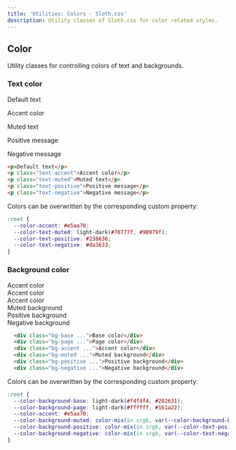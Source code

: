 ```yaml
---
title: 'Utilities: Colors - Sloth.css'
description: Utility classes of Sloth.css for color related styles.
---
```


## Color

Utility classes for controlling colors of text and backgrounds.

### Text color

<div class="demo">
  <p>Default text</p>
  <p class="text-accent">Accent color</p>
  <p class="text-muted">Muted text</p>
  <p class="text-positive">Positive message</p>
  <p class="text-negative">Negative message</p>
</div>

```html
<p>Default text</p>
<p class="text-accent">Accent color</p>
<p class="text-muted">Muted text</p>
<p class="text-positive">Positive message</p>
<p class="text-negative">Negative message</p>
```

Colors can be overwritten by the corresponding custom property:

```css
:root {
  --color-accent: #e5aa70;
  --color-text-muted: light-dark(#70777f, #90979f);
  --color-text-positive: #238636;
  --color-text-negative: #da3633;
}
```

### Background color

<div class="demo flex gap-4">
  <div class="bg-base w-32 h-32 flex-center text-center">Accent color</div>
  <div class="bg-page w-32 h-32 flex-center text-center">Accent color</div>
  <div class="bg-accent w-32 h-32 flex-center text-center">Accent color</div>
  <div class="bg-muted w-32 h-32 flex-center text-center">Muted background</div>
  <div class="bg-positive w-32 h-32 flex-center text-center">Positive background</div>
  <div class="bg-negative w-32 h-32 flex-center text-center">Negative background</div>
</div>

```html
  <div class="bg-base ...">Base color</div>
  <div class="bg-page ...">Page color</div>
  <div class="bg-accent ...">Accent color</div>
  <div class="bg-muted ...">Muted background</div>
  <div class="bg-positive ...">Positive background</div>
  <div class="bg-negative ...">Negative background</div>
```

Colors can be overwritten by the corresponding custom property:

```css
:root {
  --color-background-base: light-dark(#f4f4f4, #202631);
  --color-background-page: light-dark(#ffffff, #161a22);
  --color-accent: #e5aa70;
  --color-background-muted: color-mix(in srgb, var(--color-background-base) 90%, black);
  --color-background-positive: color-mix(in srgb, var(--color-text-positive) 15%, transparent);
  --color-background-negative: color-mix(in srgb, var(--color-text-negative) 15%, transparent);
}
```
